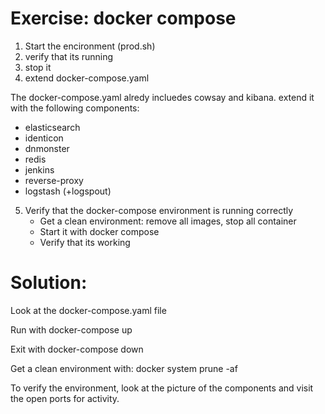 Exercise: docker compose
========================

1) Start the encironment (prod.sh)
2) verify that its running
3) stop it
4) extend docker-compose.yaml 

The docker-compose.yaml alredy incluedes cowsay and kibana. extend it with the following components:

- elasticsearch
- identicon
- dnmonster
- redis
- jenkins
- reverse-proxy
- logstash (+logspout)

5) Verify that the docker-compose environment is running correctly
    - Get a clean environment: remove all images, stop all container
    - Start it with docker compose 
    - Verify that its working

Solution:
=========

Look at the docker-compose.yaml file

Run with docker-compose up

Exit with docker-compose down

Get a clean environment with: docker system prune -af

To verify the environment, look at the picture of the components and visit the open ports for activity.

